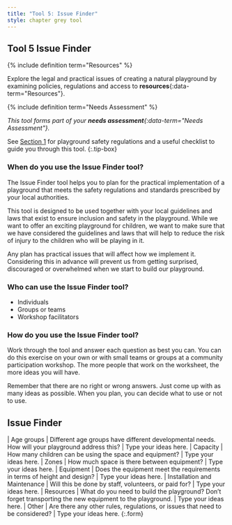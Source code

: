 ```yaml
---
title: "Tool 5: Issue Finder"
style: chapter grey tool
---
```


## **Tool 5** Issue Finder

{% include definition term="Resources" %}

Explore the legal and practical issues of creating a natural playground by examining policies, regulations and access to **resources**{:data-term="Resources"}.

{% include definition term="Needs Assessment" %}

*This tool forms part of your **needs assessment**{:data-term="Needs Assessment"}.*

See [Section 1](01.html#playground-safety) for playground safety regulations and a useful checklist to guide you through this tool.
{:.tip-box}

### When do you use the Issue Finder tool?

The Issue Finder tool helps you to plan for the practical implementation of a playground that meets the safety regulations and standards prescribed by your local authorities.

This tool is designed to be used together with your local guidelines and laws that exist to ensure inclusion and safety in the playground. While we want to offer an exciting playground for children, we want to make sure that we have considered the guidelines and laws that will help to reduce the risk of injury to the children who will be playing in it.

Any plan has practical issues that will affect how we implement it. Considering this in advance will prevent us from getting surprised, discouraged or overwhelmed when we start to build our playground.

### Who can use the Issue Finder tool?

-   Individuals
-   Groups or teams
-   Workshop facilitators

### How do you use the Issue Finder tool?

Work through the tool and answer each question as best you can. You can do this exercise on your own or with small teams or groups at a community participation workshop. The more people that work on the worksheet, the more ideas you will have.

Remember that there are no right or wrong answers. Just come up with as many ideas as possible. When you plan, you can decide what to use or not to use.

## Issue Finder

| Age groups | Different age groups have different developmental needs. How will your playground address this? | Type your ideas here.
| Capacity | How many children can be using the space and equipment? | Type your ideas here.
| Zones | How much space is there between equipment? | Type your ideas here.
| Equipment | Does the equipment meet the requirements in terms of height and design? | Type your ideas here.
| Installation and Maintenance | Will this be done by staff, volunteers, or paid for? | Type your ideas here.
| Resources | What do you need to build the playground? Don’t forget transporting the new equipment to the playground. | Type your ideas here.
| Other | Are there any other rules, regulations, or issues that need to be considered? | Type your ideas here.
{:.form}
